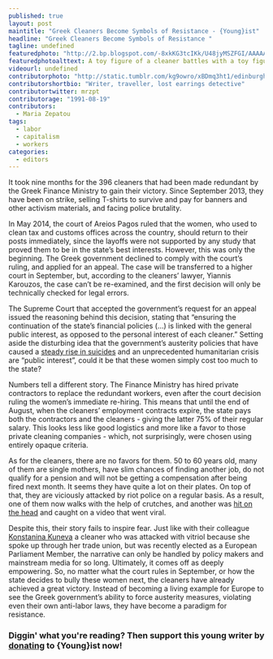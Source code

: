 ```yaml
---
published: true
layout: post
maintitle: "Greek Cleaners Become Symbols of Resistance - {Young}ist"
headline: "Greek Cleaners Become Symbols of Resistance "
tagline: undefined
featuredphoto: "http://2.bp.blogspot.com/-8xkKG3tcIKk/U48jyMSZFGI/AAAAAAAAE-U/kQLxzaXHs1c/s1600/10174809_714016018655409_2722718608965787676_n.jpg"
featuredphotoalttext: A toy figure of a cleaner battles with a toy figure of a police officer.
videourl: undefined
contributorphoto: "http://static.tumblr.com/kg9owro/xBDmq3ht1/edinburgh_castle__59___1_.jpg"
contributorshortbio: "Writer, traveller, lost earrings detective"
contributortwitter: mrzpt
contributorage: "1991-08-19"
contributors: 
  - Maria Zepatou
tags: 
  - labor
  - capitalism
  - workers
categories: 
  - editors
---
```


It took nine months for the 396 cleaners that had been made redundant by the Greek Finance Ministry to gain their victory. Since September 2013, they have been on strike, selling T-shirts to survive and pay for banners and other activism materials, and facing police brutality. 

In May 2014, the court of Areios Pagos ruled that the women, who used to clean tax and customs offices across the country, should return to their posts immediately, since the layoffs were not supported by any study that proved them to be in the state’s best interests. However, this was only the beginning. The Greek government declined to comply with the court’s ruling, and applied for an appeal. The case will be transferred to a higher court in September, but, according to the cleaners’ lawyer, Yiannis Karouzos, the case can’t be re-examined, and the first decision will only be technically checked for legal errors.

The Supreme Court that accepted the government’s request for an appeal issued the reasoning behind this decision, stating that “ensuring the continuation of the state’s financial policies (...) is linked with the general public interest, as opposed to the personal interest of each cleaner.”  Setting aside the disturbing idea that the government’s austerity policies that have caused a [steady rise in suicides](http://www.theguardian.com/world/2014/apr/21/austerity-greece-male-suicides-spending-cuts/) and an unprecedented humanitarian crisis are “public interest”, could it be that these women simply cost too much to the state?

Numbers tell a different story. The Finance Ministry has hired private contractors to replace the redundant workers, even after the court decision ruling the women’s immediate re-hiring. This means that until the end of August, when the cleaners’ employment contracts expire, the state pays both the contractors and the cleaners - giving the latter 75% of their regular salary. This looks less like good logistics and more like a favor to those private cleaning companies - which, not surprisingly, were chosen using entirely opaque criteria.

As for the cleaners, there are no favors for them. 50 to 60 years old, many of them are single mothers, have slim chances of finding another job, do not qualify for a pension and will not be getting a compensation after being fired next month. It seems they have quite a lot on their plates. On top of that, they are viciously attacked by riot police on a regular basis. As a result, one of them now walks with the help of crutches, and another was [hit on the head](https://www.youtube.com/watch?v=MBFjsNxWbYU/) and caught on a video that went viral. 

Despite this, their story fails to inspire fear. Just like with their colleague [Konstanina Kuneva](http://youngist.org/media-representation-and-greek-women-in-crisis-four/#.U6NfzcaH9uZ/) a cleaner who was attacked with vitriol because she spoke up through her trade union, but was recently elected as a European Parliament Member, the narrative can only be handled by policy makers and mainstream media for so long. Ultimately, it comes off as deeply empowering. So, no matter what the court rules in September, or how the state decides to bully these women next, the cleaners have already achieved a great victory. Instead of becoming a living example for Europe to see the Greek government’s ability to force austerity measures, violating even their own anti-labor laws, they have become a paradigm for resistance.

<h3 class='donate-blurb'> Diggin' what you're reading? Then support this young writer by <a href='{{site.baseurl}}/donate'>donating</a> to {Young}ist now!</h3>